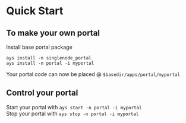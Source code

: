 # Quick Start

## To make your own portal

Install base portal package

```
ays install -n singlenode_portal
ays install -n portal -i myportal
```

Your portal code can now be placed @ `$basedir/apps/portal/myportal`

## Control your portal

Start your portal with `ays start -n portal -i myportal`  
Stop your portal with `ays stop -n portal -i myportal`
